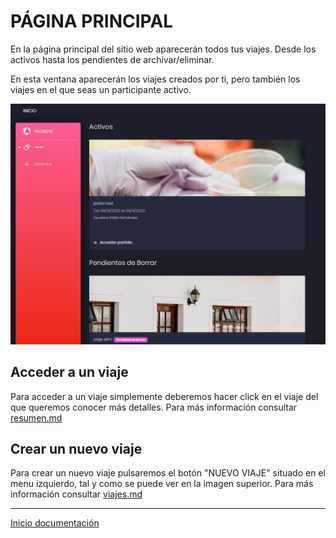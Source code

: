 # PÁGINA PRINCIPAL

En la página principal del sitio web aparecerán todos tus viajes. Desde los activos hasta los pendientes de archivar/eliminar.

En esta ventana aparecerán los viajes creados por ti, pero también los viajes en el que seas un participante activo.

![27](../images/27.PNG)

## Acceder a un viaje

Para acceder a un viaje simplemente deberemos hacer click en el viaje del que queremos conocer más detalles. Para más información consultar [resumen.md](resumen.md)

## Crear un nuevo viaje

Para crear un nuevo viaje pulsaremos el botón "NUEVO VIAJE" situado en el menu izquierdo, tal y como se puede ver en la imagen superior. Para más información consultar [viajes.md](viajes.md)

---

[Inicio documentación](../README.md)
